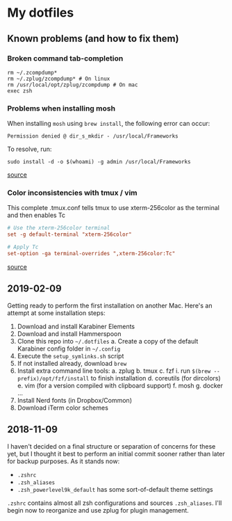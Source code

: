 # My dotfiles
## Known problems (and how to fix them)
### Broken command tab-completion
```
rm ~/.zcompdump*
rm ~/.zplug/zcompdump* # On linux
rm /usr/local/opt/zplug/zcompdump # On mac
exec zsh
```

### Problems when installing mosh
When installing `mosh` using `brew install`, the following error can occur:

`Permission denied @ dir_s_mkdir - /usr/local/Frameworks`

To resolve, run:

`sudo install -d -o $(whoami) -g admin /usr/local/Frameworks`

[source](https://gist.github.com/irazasyed/7732946#gistcomment-2235469)

### Color inconsistencies with tmux / vim
This complete .tmux.conf tells tmux to use xterm-256color as the terminal and then enables Tc

```conf
# Use the xterm-256color terminal
set -g default-terminal "xterm-256color"

# Apply Tc
set-option -ga terminal-overrides ",xterm-256color:Tc"
```

[source](https://github.com/tmux/tmux/issues/696#issuecomment-360629057)

## 2019-02-09
Getting ready to perform the first installation on another Mac. Here's an attempt at some installation steps:

1. Download and install Karabiner Elements
2. Download and install Hammerspoon
3. Clone this repo into `~/.dotfiles`
  a. Create a copy of the default Karabiner config folder in `~/.config`
4. Execute the `setup_symlinks.sh` script
5. If not installed already, download `brew`
6. Install extra command line tools:
  a. zplug
  b. tmux
  c. fzf
    i. run `$(brew --prefix)/opt/fzf/install` to finish installation
  d. coreutils (for dircolors)
  e. vim (for a version compiled with clipboard support)
  f. mosh
  g. docker
  ...
7. Install Nerd fonts (in Dropbox/Common)
8. Download iTerm color schemes

## 2018-11-09
I haven't decided on a final structure or separation of concerns for these yet, but I thought it best to perform an initial commit sooner rather than later for backup purposes. As it stands now:

- `.zshrc` 
- `.zsh_aliases`
- `.zsh_powerlevel9k_default` has some sort-of-default theme settings

`.zshrc` contains almost all zsh configurations and sources `.zsh_aliases`. I'll begin now to reorganize and use zplug for plugin management. 
